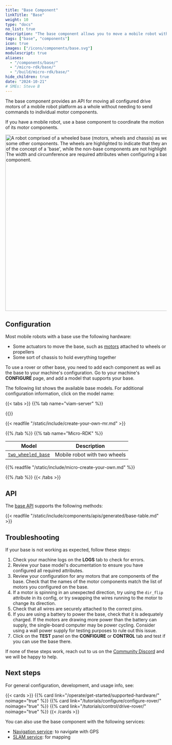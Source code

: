 ```yaml
---
title: "Base Component"
linkTitle: "Base"
weight: 10
type: "docs"
no_list: true
description: "The base component allows you to move a mobile robot without needing to send commands to individual components like motors."
tags: ["base", "components"]
icon: true
images: ["/icons/components/base.svg"]
modulescript: true
aliases:
  - "/components/base/"
  - "/micro-rdk/base/"
  - "/build/micro-rdk/base/"
hide_children: true
date: "2024-10-21"
# SMEs: Steve B
---
```


The base component provides an API for moving all configured drive motors of a mobile robot platform as a whole without needing to send commands to individual motor components.

If you have a mobile robot, use a base component to coordinate the motion of its motor components.

<p>
<img src="/components/base/base-trk-rover-w-arm.png" alt="A robot comprised of a wheeled base (motors, wheels and chassis) as well as some other components. The wheels are highlighted to indicate that they are part of the concept of a 'base', while the non-base components are not highlighted. The width and circumference are required attributes when configuring a base component." class="imgzoom aligncenter" style="width: 550px">
</p>

## Configuration

Most mobile robots with a base use the following hardware:

- Some actuators to move the base, such as [motors](/operate/reference/components/motor/) attached to wheels or propellers
- Some sort of chassis to hold everything together

To use a rover or other base, you need to add each component as well as the base to your machine's configuration.
Go to your machine's **CONFIGURE** page, and add a model that supports your base.

The following list shows the available base models.
For additional configuration information, click on the model name:

{{< tabs >}}
{{% tab name="viam-server" %}}

{{<resources api="rdk:component:base" type="base" no-intro="true">}}

{{< readfile "/static/include/create-your-own-mr.md" >}}

{{% /tab %}}
{{% tab name="Micro-RDK" %}}

<!-- prettier-ignore -->
| Model | Description |
| ----- | ----------- |
| [`two_wheeled_base`](two_wheeled_base/) | Mobile robot with two wheels |

{{% readfile "/static/include/micro-create-your-own.md" %}}

{{% /tab %}}
{{< /tabs >}}

## API

The [base API](/dev/reference/apis/components/base/) supports the following methods:

{{< readfile "/static/include/components/apis/generated/base-table.md" >}}

## Troubleshooting

If your base is not working as expected, follow these steps:

1. Check your machine logs on the **LOGS** tab to check for errors.
1. Review your base model's documentation to ensure you have configured all required attributes.
1. Review your configuration for any motors that are components of the base.
   Check that the names of the motor components match the list of motors you configured on the base.
1. If a motor is spinning in an unexpected direction, try using the `dir_flip` attribute in its config, or try swapping the wires running to the motor to change its direction.
1. Check that all wires are securely attached to the correct pins.
1. If you are using a battery to power the base, check that it is adequately charged.
   If the motors are drawing more power than the battery can supply, the single-board computer may be power cycling.
   Consider using a wall power supply for testing purposes to rule out this issue.
1. Click on the **TEST** panel on the **CONFIGURE** or **CONTROL** tab and test if you can use the base there.

If none of these steps work, reach out to us on the [Community Discord](https://discord.gg/viam) and we will be happy to help.

## Next steps

For general configuration, development, and usage info, see:

{{< cards >}}
{{% card link="/operate/get-started/supported-hardware/" noimage="true" %}}
{{% card link="/tutorials/configure/configure-rover/" noimage="true" %}}
{{% card link="/tutorials/control/drive-rover/" noimage="true" %}}
{{< /cards >}}

You can also use the base component with the following services:

- [Navigation service](/operate/reference/services/navigation/): to navigate with GPS
- [SLAM service](/operate/reference/services/slam/): for mapping
